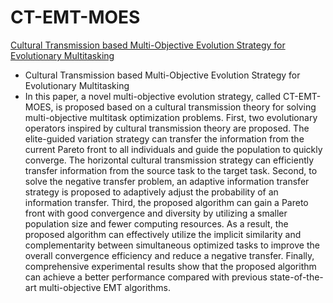 # CT-EMT-MOES
[Cultural Transmission based Multi-Objective Evolution Strategy for Evolutionary Multitasking](https://www.sciencedirect.com/science/article/pii/S0020025521009282)
* Cultural Transmission based Multi-Objective Evolution Strategy for Evolutionary Multitasking
* In this paper, a novel multi-objective evolution strategy, called CT-EMT-MOES, is proposed based on a cultural transmission theory for solving multi-objective multitask optimization problems. First, two evolutionary operators inspired by cultural transmission theory are proposed. The elite-guided variation strategy can transfer the information from the current Pareto front to all individuals and guide the population to quickly converge. The horizontal cultural transmission strategy can efficiently transfer information from the source task to the target task. Second, to solve the negative transfer problem, an adaptive information transfer strategy is proposed to adaptively adjust the probability of an information transfer. Third, the proposed algorithm can gain a Pareto front with good convergence and diversity by utilizing a smaller population size and fewer computing resources. As a result, the proposed algorithm can effectively utilize the implicit similarity and complementarity between simultaneous optimized tasks to improve the overall convergence efficiency and reduce a negative transfer. Finally, comprehensive experimental results show that the proposed algorithm can achieve a better performance compared with previous state-of-the-art multi-objective EMT algorithms.
